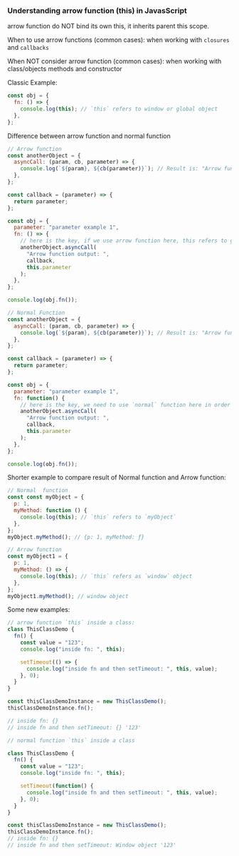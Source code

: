 ### Understanding arrow function (this) in JavasScript

arrow function do NOT bind its own this, it inherits parent this scope.

When to use arrow functions (common cases): when working with `closures` and `callbacks`

When NOT consider arrow function (common cases): when working with class/objects methods and constructor

Classic Example:

```js
const obj = {
  fn: () => {
    console.log(this); // `this` refers to window or global object
  },
};
```

Difference between arrow function and normal function

```js
// Arrow function
const anotherObject = {
  asyncCall: (param, cb, parameter) => {
    console.log(`${param}, ${cb(parameter)}`); // Result is: "Arrow function output: , undefined " because parameter was not defined from global window object
  },
};

const callback = (parameter) => {
  return parameter;
};

const obj = {
  parameter: "parameter example 1",
  fn: () => {
    // here is the key, if we use arrow function here, this refers to global object
    anotherObject.asyncCall(
      "Arrow function output: ",
      callback,
      this.parameter
    );
  },
};

console.log(obj.fn());
```

```js
// Normal Function
const anotherObject = {
  asyncCall: (param, cb, parameter) => {
    console.log(`${param}, ${cb(parameter)}`); // Result is: "Arrow function output: , parameter example 1"
  },
};

const callback = (parameter) => {
  return parameter;
};

const obj = {
  parameter: "parameter example 1",
  fn: function() {
    // here is the key, we need to use `normal` function here in order to pass this.parameter value into other object
    anotherObject.asyncCall(
      "Arrow function output: ",
      callback,
      this.parameter
    );
  },
};

console.log(obj.fn());
```

Shorter example to compare result of Normal function and Arrow function:

```js
// Normal  function
const const myObject = {
  p: 1,
  myMethod: function () {
    console.log(this); // `this` refers to `myObject`
  },
};
myObject.myMethod(); // {p: 1, myMethod: ƒ}

// Arrow function
const myObject1 = {
  p: 1,
  myMethod: () => {
    console.log(this); // `this` refers as `window` object
  },
};
myObject1.myMethod(); // window object
```

Some new examples:

```js
// arrow function `this` inside a class:
class ThisClassDemo {
  fn() {
    const value = "123";
    console.log("inside fn: ", this);

    setTimeout(() => {
      console.log("inside fn and then setTimeout: ", this, value);
    }, 0);
  }
}

const thisClassDemoInstance = new ThisClassDemo();
thisClassDemoInstance.fn();

// inside fn: {}
// inside fn and then setTimeout: {} '123'

// normal function `this` inside a class

class ThisClassDemo {
  fn() {
    const value = "123";
    console.log("inside fn: ", this);

    setTimeout(function() {
      console.log("inside fn and then setTimeout: ", this, value);
    }, 0);
  }
}

const thisClassDemoInstance = new ThisClassDemo();
thisClassDemoInstance.fn();
// inside fn: {}
// inside fn and then setTimeout: Window object '123'
```
